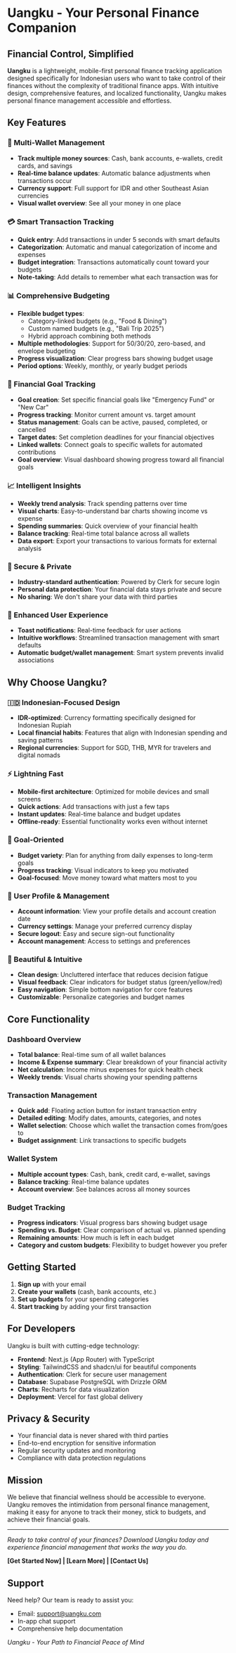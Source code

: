 # Uangku - Your Personal Finance Companion

## Financial Control, Simplified

**Uangku** is a lightweight, mobile-first personal finance tracking application designed specifically for Indonesian users who want to take control of their finances without the complexity of traditional finance apps. With intuitive design, comprehensive features, and localized functionality, Uangku makes personal finance management accessible and effortless.

## Key Features

### 🏦 Multi-Wallet Management
- **Track multiple money sources**: Cash, bank accounts, e-wallets, credit cards, and savings
- **Real-time balance updates**: Automatic balance adjustments when transactions occur
- **Currency support**: Full support for IDR and other Southeast Asian currencies
- **Visual wallet overview**: See all your money in one place

### 💳 Smart Transaction Tracking
- **Quick entry**: Add transactions in under 5 seconds with smart defaults
- **Categorization**: Automatic and manual categorization of income and expenses
- **Budget integration**: Transactions automatically count toward your budgets
- **Note-taking**: Add details to remember what each transaction was for

### 📊 Comprehensive Budgeting
- **Flexible budget types**: 
  - Category-linked budgets (e.g., "Food & Dining")
  - Custom named budgets (e.g., "Bali Trip 2025")
  - Hybrid approach combining both methods
- **Multiple methodologies**: Support for 50/30/20, zero-based, and envelope budgeting
- **Progress visualization**: Clear progress bars showing budget usage
- **Period options**: Weekly, monthly, or yearly budget periods

### 🎯 Financial Goal Tracking
- **Goal creation**: Set specific financial goals like "Emergency Fund" or "New Car"
- **Progress tracking**: Monitor current amount vs. target amount
- **Status management**: Goals can be active, paused, completed, or cancelled
- **Target dates**: Set completion deadlines for your financial objectives
- **Linked wallets**: Connect goals to specific wallets for automated contributions
- **Goal overview**: Visual dashboard showing progress toward all financial goals

### 📈 Intelligent Insights
- **Weekly trend analysis**: Track spending patterns over time
- **Visual charts**: Easy-to-understand bar charts showing income vs expense
- **Spending summaries**: Quick overview of your financial health
- **Balance tracking**: Real-time total balance across all wallets
- **Data export**: Export your transactions to various formats for external analysis

### 🔐 Secure & Private
- **Industry-standard authentication**: Powered by Clerk for secure login
- **Personal data protection**: Your financial data stays private and secure
- **No sharing**: We don't share your data with third parties

### 💬 Enhanced User Experience
- **Toast notifications**: Real-time feedback for user actions
- **Intuitive workflows**: Streamlined transaction management with smart defaults
- **Automatic budget/wallet management**: Smart system prevents invalid associations

## Why Choose Uangku?

### 🇮🇩 Indonesian-Focused Design
- **IDR-optimized**: Currency formatting specifically designed for Indonesian Rupiah
- **Local financial habits**: Features that align with Indonesian spending and saving patterns
- **Regional currencies**: Support for SGD, THB, MYR for travelers and digital nomads

### ⚡ Lightning Fast
- **Mobile-first architecture**: Optimized for mobile devices and small screens
- **Quick actions**: Add transactions with just a few taps
- **Instant updates**: Real-time balance and budget updates
- **Offline-ready**: Essential functionality works even without internet

### 🎯 Goal-Oriented
- **Budget variety**: Plan for anything from daily expenses to long-term goals
- **Progress tracking**: Visual indicators to keep you motivated
- **Goal-focused**: Move money toward what matters most to you

### 👤 User Profile & Management
- **Account information**: View your profile details and account creation date
- **Currency settings**: Manage your preferred currency display
- **Secure logout**: Easy and secure sign-out functionality
- **Account management**: Access to settings and preferences

### 🎨 Beautiful & Intuitive
- **Clean design**: Uncluttered interface that reduces decision fatigue
- **Visual feedback**: Clear indicators for budget status (green/yellow/red)
- **Easy navigation**: Simple bottom navigation for core features
- **Customizable**: Personalize categories and budget names

## Core Functionality

### Dashboard Overview
- **Total balance**: Real-time sum of all wallet balances
- **Income & Expense summary**: Clear breakdown of your financial activity
- **Net calculation**: Income minus expenses for quick health check
- **Weekly trends**: Visual charts showing your spending patterns

### Transaction Management
- **Quick add**: Floating action button for instant transaction entry
- **Detailed editing**: Modify dates, amounts, categories, and notes
- **Wallet selection**: Choose which wallet the transaction comes from/goes to
- **Budget assignment**: Link transactions to specific budgets

### Wallet System
- **Multiple account types**: Cash, bank, credit card, e-wallet, savings
- **Balance tracking**: Real-time balance updates
- **Account overview**: See balances across all money sources

### Budget Tracking
- **Progress indicators**: Visual progress bars showing budget usage
- **Spending vs. Budget**: Clear comparison of actual vs. planned spending
- **Remaining amounts**: How much is left in each budget
- **Category and custom budgets**: Flexibility to budget however you prefer

## Getting Started

1. **Sign up** with your email
2. **Create your wallets** (cash, bank accounts, etc.)
3. **Set up budgets** for your spending categories
4. **Start tracking** by adding your first transaction

## For Developers

Uangku is built with cutting-edge technology:

- **Frontend**: Next.js (App Router) with TypeScript
- **Styling**: TailwindCSS and shadcn/ui for beautiful components
- **Authentication**: Clerk for secure user management
- **Database**: Supabase PostgreSQL with Drizzle ORM
- **Charts**: Recharts for data visualization
- **Deployment**: Vercel for fast global delivery

## Privacy & Security

- Your financial data is never shared with third parties
- End-to-end encryption for sensitive information
- Regular security updates and monitoring
- Compliance with data protection regulations

## Mission

We believe that financial wellness should be accessible to everyone. Uangku removes the intimidation from personal finance management, making it easy for anyone to track their money, stick to budgets, and achieve their financial goals.

---

*Ready to take control of your finances? Download Uangku today and experience financial management that works the way you do.*

**[Get Started Now] | [Learn More] | [Contact Us]**

## Support

Need help? Our team is ready to assist you:
- Email: support@uangku.com
- In-app chat support
- Comprehensive help documentation

*Uangku - Your Path to Financial Peace of Mind*